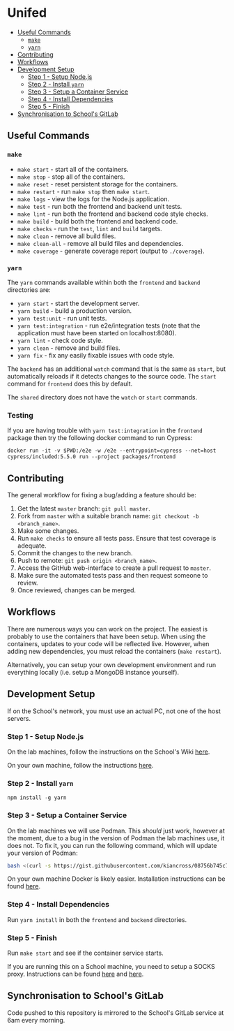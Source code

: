 # Unifed
  * [Useful Commands](#useful-commands)
    * [`make`](#make)
    * [`yarn`](#yarn)
  * [Contributing](#contributing)
  * [Workflows](#workflows)
  * [Development Setup](#development-setup)
    * [Step 1 - Setup Node.js](#step-1---setup-nodejs)
    * [Step 2 - Install `yarn`](#step-2---install-yarn)
    * [Step 3 - Setup a Container Service](#step-3---setup-a-container-service)
    * [Step 4 - Install Dependencies](#step-4---install-dependencies)
    * [Step 5 - Finish](#step-5---finish)
  * [Synchronisation to School's GitLab](#synchronisation-to-schools-gitlab)



## Useful Commands
### `make`
  * `make start` - start all of the containers.
  * `make stop` - stop all of the containers.
  * `make reset` - reset persistent storage for the containers.
  * `make restart` - run `make stop` then `make start`.
  * `make logs` - view the logs for the Node.js application.
  * `make test` - run both the frontend and backend unit tests.
  * `make lint` - run both the frontend and backend code style checks.
  * `make build` - build both the frontend and backend code.
  * `make checks` - run the `test`, `lint` and `build` targets.
  * `make clean` - remove all build files.
  * `make clean-all` - remove all build files and dependencies.
  * `make coverage` - generate coverage report (output to `./coverage`).

### `yarn`
The `yarn` commands available within both the `frontend` and `backend`
directories are:
  * `yarn start` - start the development server.
  * `yarn build` - build a production version.
  * `yarn test:unit` - run unit tests.
  * `yarn test:integration` - run e2e/integration tests (note that the
    application must have been started on localhost:8080).
  * `yarn lint` - check code style.
  * `yarn clean` - remove and build files.
  * `yarn fix` - fix any easily fixable issues with code style.
  
The `backend` has an additional `watch` command that is the same
as `start`, but automatically reloads if it detects changes to
the source code. The `start` command for `frontend` does this
by default.

The `shared` directory does not have the `watch` or `start` commands.

### Testing
If you are having trouble with `yarn test:integration` in the `frontend`
package then try the following docker command to run Cypress:
```
docker run -it -v $PWD:/e2e -w /e2e --entrypoint=cypress --net=host cypress/included:5.5.0 run --project packages/frontend
```
  

## Contributing
The general workflow for fixing a bug/adding a feature should be:
  1) Get the latest `master` branch: `git pull master`.
  2) Fork from `master` with a suitable branch name: `git checkout -b <branch_name>`.
  3) Make some changes.
  4) Run `make checks` to ensure all tests pass. Ensure that test coverage is adequate.
  5) Commit the changes to the new branch.
  6) Push to remote: `git push origin <branch_name>`.
  7) Access the GitHub web-interface to create a pull request to `master`.
  8) Make sure the automated tests pass and then request someone to review.
  9) Once reviewed, changes can be merged.


## Workflows
There are numerous ways you can work on the project. The easiest is probably
to use the containers that have been setup. When using the containers,
updates to your code will be reflected live. However, when adding new
dependencies, you must reload the containers (`make restart`).

Alternatively, you can setup your own development environment and run
everything locally (i.e. setup a MongoDB instance yourself).



## Development Setup
If on the School's network, you must use an actual PC, not one of the 
host servers.

### Step 1 - Setup Node.js

On the lab machines, follow the instructions on the School's Wiki [here][school_node_setup].

On your own machine, follow the instructions [here][official_node_setup].

### Step 2 - Install `yarn`

`npm install -g yarn`

### Step 3 - Setup a Container Service

On the lab machines we will use Podman. This *should* just work, however at the moment,
due to a bug in the version of Podman the lab machines use, it does not. To fix it, you
can run the following command, which will update your version of Podman:
```bash
bash <(curl -s https://gist.githubusercontent.com/kiancross/08756b745c79368373130c4430cfdd99/raw/a7c2ebb366c2942fda68a15af75b532013a7dc48/update-podman.sh)
```

On your own machine Docker is likely easier. Installation instructions can be
found [here][docker_installation].

### Step 4 - Install Dependencies

Run `yarn install` in both the `frontend` and `backend` directories.

### Step 5 - Finish

Run `make start` and see if the container service starts.

If you are running this on a School machine, you need to setup a SOCKS proxy.
Instructions can be found [here][school_socks] and [here][digital_ocean_socks].



## Synchronisation to School's GitLab

Code pushed to this repository is mirrored to the School's GitLab service at 6am
every morning.



[school_node_setup]: https://systems.wiki.cs.st-andrews.ac.uk/index.php/Using_Node.js_on_the_host_servers#From_the_64-bit_Linux_binary_distribution
[official_node_setup]: https://nodejs.org/en/download/
[docker_installation]: https://docs.docker.com/get-docker/
[school_socks]: https://systems.wiki.cs.st-andrews.ac.uk/index.php/Working_remotely#SOCKS_proxy
[digital_ocean_socks]: https://www.digitalocean.com/community/tutorials/how-to-route-web-traffic-securely-without-a-vpn-using-a-socks-tunnel
